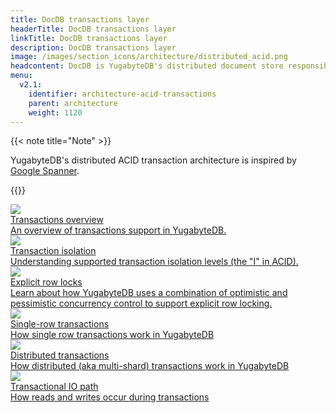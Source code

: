 ```yaml
---
title: DocDB transactions layer
headerTitle: DocDB transactions layer
linkTitle: DocDB transactions layer
description: DocDB transactions layer
image: /images/section_icons/architecture/distributed_acid.png
headcontent: DocDB is YugabyteDB's distributed document store responsible for transactions, sharding, replication, and persistence.
menu:
  v2.1:
    identifier: architecture-acid-transactions
    parent: architecture
    weight: 1120
---
```


{{< note title="Note" >}}

YugabyteDB's distributed ACID transaction architecture is inspired by <a href="https://research.google.com/archive/spanner-osdi2012.pdf">Google Spanner</a>.

{{</note >}}

<div class="row">

  <div class="col-12 col-md-6 col-lg-12 col-xl-6">
    <a class="section-link icon-offset" href="transactions-overview/">
      <div class="head">
        <img class="icon" src="/images/section_icons/architecture/distributed_acid.png" aria-hidden="true" />
        <div class="title">Transactions overview</div>
      </div>
      <div class="body">
        An overview of transactions support in YugabyteDB.
      </div>
    </a>
  </div>

  <div class="col-12 col-md-6 col-lg-12 col-xl-6">
    <a class="section-link icon-offset" href="isolation-levels/">
      <div class="head">
        <img class="icon" src="/images/section_icons/architecture/distributed_acid.png" aria-hidden="true" />
        <div class="title">Transaction isolation</div>
      </div>
      <div class="body">
        Understanding supported transaction isolation levels (the "I" in ACID).
      </div>
    </a>
  </div>

  <div class="col-12 col-md-6 col-lg-12 col-xl-6">
    <a class="section-link icon-offset" href="explicit-locking/">
      <div class="head">
        <img class="icon" src="/images/section_icons/architecture/distributed_acid.png" aria-hidden="true" />
        <div class="title">Explicit row locks</div>
      </div>
      <div class="body">
        Learn about how YugabyteDB uses a combination of optimistic and pessimistic concurrency control to support explicit row locking.
      </div>
    </a>
  </div>

  <div class="col-12 col-md-6 col-lg-12 col-xl-6">
    <a class="section-link icon-offset" href="single-row-transactions/">
      <div class="head">
        <img class="icon" src="/images/section_icons/architecture/distributed_acid.png" aria-hidden="true" />
        <div class="title">Single-row transactions</div>
      </div>
      <div class="body">
        How single row transactions work in YugabyteDB
      </div>
    </a>
  </div>

  <div class="col-12 col-md-6 col-lg-12 col-xl-6">
    <a class="section-link icon-offset" href="distributed-txns/">
      <div class="head">
        <img class="icon" src="/images/section_icons/architecture/distributed_acid.png" aria-hidden="true" />
        <div class="title">Distributed transactions</div>
      </div>
      <div class="body">
        How distributed (aka multi-shard) transactions work in YugabyteDB
      </div>
    </a>
  </div>

  <div class="col-12 col-md-6 col-lg-12 col-xl-6">
    <a class="section-link icon-offset" href="transactional-io-path/">
      <div class="head">
        <img class="icon" src="/images/section_icons/architecture/distributed_acid.png" aria-hidden="true" />
        <div class="title">Transactional IO path</div>
      </div>
      <div class="body">
        How reads and writes occur during transactions
      </div>
    </a>
  </div>
</div>
